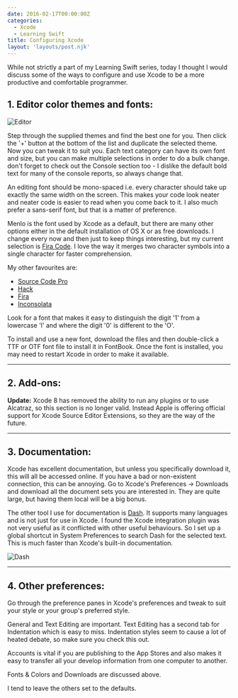 ```yaml
---
date: 2016-02-17T00:00:00Z
categories:
  - Xcode
  - Learning Swift
title: Configuring Xcode
layout: 'layouts/post.njk'
---
```


While not strictly a part of my Learning Swift series, today I thought I would
discuss some of the ways to configure and use Xcode to be a more productive and
comfortable programmer.

## 1. Editor color themes and fonts:

![Editor][1]

Step through the supplied themes and find the best one for you. Then click the
'+' button at the bottom of the list and duplicate the selected theme. Now you
can tweak it to suit you. Each text category can have its own font and size, but
you can make multiple selections in order to do a bulk change. don't forget to
check out the Console section too - I dislike the default bold text for many of
the console reports, so always change that.

An editing font should be mono-spaced i.e. every character should take up
exactly the same width on the screen. This makes your code look neater and
neater code is easier to read when you come back to it. I also much prefer a
sans-serif font, but that is a matter of preference.

Menlo is the font used by Xcode as a default, but there are many other options
either in the default installation of OS X or as free downloads. I change every
now and then just to keep things interesting, but my current selection is [Fira
Code][13]. I love the way it merges two character symbols into a single
character for faster comprehension.

My other favourites are:

- [Source Code Pro][2]
- [Hack][3]
- [Fira][4]
- [Inconsolata][5]

Look for a font that makes it easy to distinguish the digit '1' from a lowercase
'l' and where the digit '0' is different to the 'O'.

To install and use a new font, download the files and then double-click a TTF or
OTF font file to install it in FontBook. Once the font is installed, you may
need to restart Xcode in order to make it available.

---

## 2. Add-ons:

**Update:** Xcode 8 has removed the ability to run any plugins or to use
Alcatraz, so this section is no longer valid. Instead Apple is offering official
support for Xcode Source Editor Extensions, so they are the way of the future.

---

## 3. Documentation:

Xcode has excellent documentation, but unless you specifically download it, this
will all be accessed online. If you have a bad or non-existent connection, this
can be annoying. Go to Xcode's Preferences -> Downloads and download all the
document sets you are interested in. They are quite large, but having them local
will be a big bonus.

The other tool I use for documentation is [Dash][11]. It supports many languages
and is not just for use in Xcode. I found the Xcode integration plugin was not
very useful as it conflicted with other useful behaviours. So I set up a global
shortcut in System Preferences to search Dash for the selected text. This is
much faster than Xcode's built-in documentation.

![Dash][12]

---

## 4. Other preferences:

Go through the preference panes in Xcode's preferences and tweak to suit your
style or your group's preferred style.

General and Text Editing are important. Text Editing has a second tab for
Indentation which is easy to miss. Indentation styles seem to cause a lot of
heated debate, so make sure you check this out.

Accounts is vital if you are publishing to the App Stores and also makes it easy
to transfer all your develop information from one computer to another.

Fonts & Colors and Downloads are discussed above.

I tend to leave the others set to the defaults.

[1]: /images/2016/XcodeFontPrefs.png
[2]: https://github.com/adobe-fonts/source-code-pro
[3]: https://github.com/chrissimpkins/hack
[4]: https://github.com/mozilla/Fira
[5]: http://www.fontsquirrel.com/fonts/Inconsolata
[6]: http://alcatraz.io
[7]: /images/2016/Alcatraz.png
[8]: /images/2016/CocoaPods.png
[9]: /images/2016/ColorSenseRainbow.png
[10]: https://cocoapods.org
[11]: https://kapeli.com/dash
[12]: /images/2016/Dash.png
[13]: https://github.com/tonsky/FiraCode
